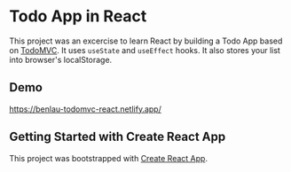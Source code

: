 # Todo App in React

This project was an excercise to learn React by building a Todo App based on [TodoMVC](https://todomvc.com/).
It uses `useState` and `useEffect` hooks.
It also stores your list into browser's localStorage.

## Demo

https://benlau-todomvc-react.netlify.app/

## Getting Started with Create React App

This project was bootstrapped with [Create React App](https://github.com/facebook/create-react-app).
